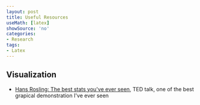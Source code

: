 ```yaml
---
layout: post
title: Useful Resources
useMath: [latex]
showSource: 'no'
categories:
- Research
tags:
- Latex
---
```


## Visualization
 - [Hans Rosling: The best stats you've ever seen][1], TED talk, one of the best grapical demonstration I've ever seen






[1]: http://www.ted.com/talks/hans_rosling_shows_the_best_stats_you_ve_ever_seen





